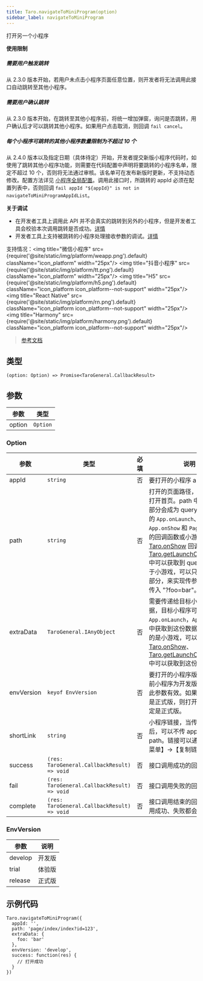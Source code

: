 ```yaml
---
title: Taro.navigateToMiniProgram(option)
sidebar_label: navigateToMiniProgram
---
```


打开另一个小程序

**使用限制**
##### 需要用户触发跳转
从 2.3.0 版本开始，若用户未点击小程序页面任意位置，则开发者将无法调用此接口自动跳转至其他小程序。
##### 需要用户确认跳转
从 2.3.0 版本开始，在跳转至其他小程序前，将统一增加弹窗，询问是否跳转，用户确认后才可以跳转其他小程序。如果用户点击取消，则回调 `fail cancel`。
##### 每个小程序可跳转的其他小程序数量限制为不超过 10 个
从 2.4.0 版本以及指定日期（具体待定）开始，开发者提交新版小程序代码时，如使用了跳转其他小程序功能，则需要在代码配置中声明将要跳转的小程序名单，限定不超过 10 个，否则将无法通过审核。该名单可在发布新版时更新，不支持动态修改。配置方法详见 [小程序全局配置](https://developers.weixin.qq.com/miniprogram/dev/reference/configuration/app.html)。调用此接口时，所跳转的 appId 必须在配置列表中，否则回调 `fail appId "${appId}" is not in navigateToMiniProgramAppIdList`。

**关于调试**
- 在开发者工具上调用此 API 并不会真实的跳转到另外的小程序，但是开发者工具会校验本次调用跳转是否成功。[详情](https://developers.weixin.qq.com/miniprogram/dev/devtools/different.html#跳转小程序调试支持)
- 开发者工具上支持被跳转的小程序处理接收参数的调试。[详情](https://developers.weixin.qq.com/miniprogram/dev/devtools/different.html#跳转小程序调试支持)

支持情况：<img title="微信小程序" src={require('@site/static/img/platform/weapp.png').default} className="icon_platform" width="25px"/> <img title="抖音小程序" src={require('@site/static/img/platform/tt.png').default} className="icon_platform" width="25px"/> <img title="H5" src={require('@site/static/img/platform/h5.png').default} className="icon_platform icon_platform--not-support" width="25px"/> <img title="React Native" src={require('@site/static/img/platform/rn.png').default} className="icon_platform icon_platform--not-support" width="25px"/> <img title="Harmony" src={require('@site/static/img/platform/harmony.png').default} className="icon_platform icon_platform--not-support" width="25px"/>

> [参考文档](https://developers.weixin.qq.com/miniprogram/dev/api/open-api/miniprogram-navigate/wx.navigateToMiniProgram.html)

## 类型

```tsx
(option: Option) => Promise<TaroGeneral.CallbackResult>
```

## 参数

| 参数 | 类型 |
| --- | --- |
| option | `Option` |

### Option

| 参数 | 类型 | 必填 | 说明 |
| --- | --- | :---: | --- |
| appId | `string` | 否 | 要打开的小程序 appId |
| path | `string` | 否 | 打开的页面路径，如果为空则打开首页。path 中 ? 后面的部分会成为 query，在小程序的 `App.onLaunch`、`App.onShow` 和 `Page.onLoad` 的回调函数或小游戏的 [Taro.onShow](#) 回调函数、[Taro.getLaunchOptionsSync](/docs/apis/base/weapp/life-cycle/getLaunchOptionsSync) 中可以获取到 query 数据。对于小游戏，可以只传入 query 部分，来实现传参效果，如：传入 "?foo=bar"。 |
| extraData | `TaroGeneral.IAnyObject` | 否 | 需要传递给目标小程序的数据，目标小程序可在 `App.onLaunch`，`App.onShow` 中获取到这份数据。如果跳转的是小游戏，可以在 [Taro.onShow](#)、[Taro.getLaunchOptionsSync](/docs/apis/base/weapp/life-cycle/getLaunchOptionsSync) 中可以获取到这份数据数据。 |
| envVersion | `keyof EnvVersion` | 否 | 要打开的小程序版本。仅在当前小程序为开发版或体验版时此参数有效。如果当前小程序是正式版，则打开的小程序必定是正式版。 |
| shortLink | `string` | 否 | 小程序链接，当传递该参数后，可以不传 appId 和 path。链接可以通过【小程序菜单】->【复制链接】获取。 |
| success | `(res: TaroGeneral.CallbackResult) => void` | 否 | 接口调用成功的回调函数 |
| fail | `(res: TaroGeneral.CallbackResult) => void` | 否 | 接口调用失败的回调函数 |
| complete | `(res: TaroGeneral.CallbackResult) => void` | 否 | 接口调用结束的回调函数（调用成功、失败都会执行） |

### EnvVersion

| 参数 | 说明 |
| --- | --- |
| develop | 开发版 |
| trial | 体验版 |
| release | 正式版 |

## 示例代码

```tsx
Taro.navigateToMiniProgram({
  appId: '',
  path: 'page/index/index?id=123',
  extraData: {
    foo: 'bar'
  },
  envVersion: 'develop',
  success: function(res) {
    // 打开成功
  }
})
```
